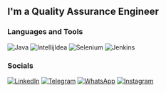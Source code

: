 ## **I'm a Quality Assurance Engineer**

### Languages and Tools
![Java](https://img.shields.io/badge/-Java-090909?style=for-the-badge&logo=Java&logoColor=0493d3)
![IntellijIdea](https://img.shields.io/badge/-IntellijIdea-090909?style=for-the-badge&logo=IntellijIdea&logoColor=0493d3)
![Selenium](https://img.shields.io/badge/-Selenium-090909?style=for-the-badge&logo=Selenium&logoColor=brightgreen)
![Jenkins](https://img.shields.io/badge/-Jenkins-090909?style=for-the-badge&logo=Jenkins)

### Socials
[![LinkedIn](https://img.shields.io/badge/-LinkedIn-090909?style=for-the-badge&logo=LinkedIn&logoColor=0187E8)](https://www.linkedin.com/in/artiom-lagun-73b692210/)
[![Telegram](https://img.shields.io/badge/-Telegram-090909?style=for-the-badge&logo=Telegram&logoColor=0187E8)](https://t.me/nofx212)
[![WhatsApp](https://img.shields.io/badge/-WhatsApp-090909?style=for-the-badge&logo=WhatsApp&logoColor=brightgreen)](https://api.whatsapp.com/send?%20phone=375336673075)
[![Instagram](https://img.shields.io/badge/-Instagram-090909?style=for-the-badge&logo=Instagram)](https://www.instagram.com/artiomlagun/)